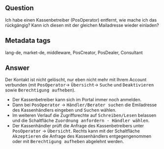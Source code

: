 ## Question

Ich habe einen Kassenbetreiber (PosOperator) entfernt, wie mache ich das rückgängig? 
Kann ich diesen mit der gleichen Mailadresse wieder einladen?

## Metadata tags

lang-de, market-de, middleware, PosCreator, PosDealer, Consultant

## Answer

Der Kontakt ist nicht gelöscht, nur eben nicht mehr mit Ihrem Account verbunden
(mit <kbd>PosOperator</kbd>&rarr; <kbd>Übersicht</kbd>&rarr; <kbd>Suche</kbd> und <kbd>Deaktivieren</kbd> sowie <kbd>Berechtigung aufheben</kbd>). 
* Der Kassenbetreiber kann sich im Portal immer noch anmelden.
* Dann bei <kbd>PosOperator</kbd>  &rarr;  <kbd>Händler/Berater suchen</kbd> die Emiladresse des Kassenhändlers eingeben und <kbd>Suchen</kbd> wählen.
* Im weiteren Verlauf die Zugriffsrechte auf <kbd>Schreiben/Lesen</kbd> belassen und die Schaltfläche <kbd>Zuordnung anfordern - Händler wählen</kbd>.
* Der Kassenhändler prüft die Anfrage des Kassenbetreibers unter <kbd>PosOperator</kbd>  &rarr;  <kbd>Übersicht</kbd>. 
Rechts kann mit der Schaltfläche <kbd>Akzeptieren</kbd> die Anfrage des Kassenhändlers entgegengenommen oder mit <kbd>Berechtigung aufheben</kbd> abgelehnt werden.
